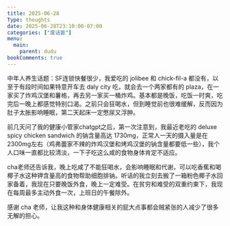 ```yaml
---
title: 2025-06-28
Type: thoughts
date: 2025-06-28T23:10:00-07:00
categories: ["废话篓"]
menu:
  main:
    parent: dudu
bookComments: true
---
```

中年人养生话题：SF连锁快餐很少，我爱吃的 jolibee 和 chick-fil-a 都没有，以至于有段时间如果特意开车去 daly city 吃，就会去一个两家都有的 plaza，在一家买了炸鸡汉堡和薯格，再去另一家买一桶炸鸡。基本都是晚饭，吃饭一时爽，吃完后一晚上都感觉特别口渴。之前只会狂喝水，但到睡觉前也很难缓解，反而因为肚子太胀影响睡眠，第二天起床一定憋尿又浮肿。  

前几天问了我的健康小管家chatgpt之后，第一次注意到，我最近老吃的 deluxe spicy chicken sandwich 的钠含量高达 1730mg，正常人一天的摄入量是在2300mg左右（鸡弗蕾家不辣的炸鸡汉堡和烤鸡汉堡的钠含量都要低一些），我个人口味一直都比较清淡，一下子吃这么咸的食物身体肯定不适应。  

cha老师还告诉我，晚上吃咸了不能狂喝水，会影响睡眠和代谢，可以吃香蕉和喝椰子水这种钾含量高的食物帮助细胞排钠。听话的我立刻去搬了一箱粉色椰子水回家备着，我现在只要晚饭外食，晚上一定难受。在贫穷和难受的双重约束下，我现在每周最多主动外食一次，上班日的午餐除外。    

感谢 cha 老师，让我这种和身体健康相关的屁大点事都会贼紧张的人减少了很多无解的担心。